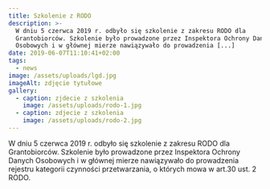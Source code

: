 ```yaml
---
title: Szkolenie z RODO
description: >-
  W dniu 5 czerwca 2019 r. odbyło się szkolenie z zakresu RODO dla
  Grantobiorców. Szkolenie było prowadzone przez Inspektora Ochrony Danych
  Osobowych i w głównej mierze nawiązywało do prowadzenia [...]
date: 2019-06-07T11:10:41+02:00
tags:
  - news
image: /assets/uploads/lgd.jpg
imageAlt: zdjęcie tytułowe
gallery:
  - caption: zjdecie z szkolenia
    image: /assets/uploads/rodo-1.jpg
  - caption: zdjecie z szkolenia
    image: /assets/uploads/rodo-2.jpg
---
```

W dniu 5 czerwca 2019 r. odbyło się szkolenie z zakresu RODO dla Grantobiorców. Szkolenie było prowadzone przez Inspektora Ochrony Danych Osobowych i w głównej mierze nawiązywało do prowadzenia rejestru kategorii czynności przetwarzania, o których mowa w art.30 ust. 2 RODO.
